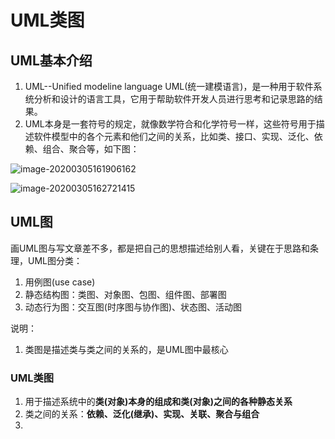 # UML类图

## UML基本介绍

1. UML--Unified modeline language UML(统一建模语言)，是一种用于软件系统分析和设计的语言工具，它用于帮助软件开发人员进行思考和记录思路的结果。  
2. UML本身是一套符号的规定，就像数学符合和化学符号一样，这些符号用于描述软件模型中的各个元素和他们之间的关系，比如类、接口、实现、泛化、依赖、组合、聚合等，如下图：  

![image-20200305161906162](https://xiaopohai-oss.oss-cn-beijing.aliyuncs.com/xiaopohai_blog/xiaopohai-blogimage-20200305161906162.png)

![image-20200305162721415](https://xiaopohai-1253752427.cos.ap-chengdu.myqcloud.com/xiaopohai-blogimage-20200305162721415.png)



## UML图

画UML图与写文章差不多，都是把自己的思想描述给别人看，关键在于思路和条理，UML图分类：  

1. 用例图(use case)
2. 静态结构图：类图、对象图、包图、组件图、部署图
3. 动态行为图：交互图(时序图与协作图)、状态图、活动图

说明：  

1. 类图是描述类与类之间的关系的，是UML图中最核心



### UML类图

1. 用于描述系统中的**类(对象)本身的组成和类(对象)之间的各种静态关系**
2. 类之间的关系：**依赖、泛化(继承)、实现、关联、聚合与组合**
3. 